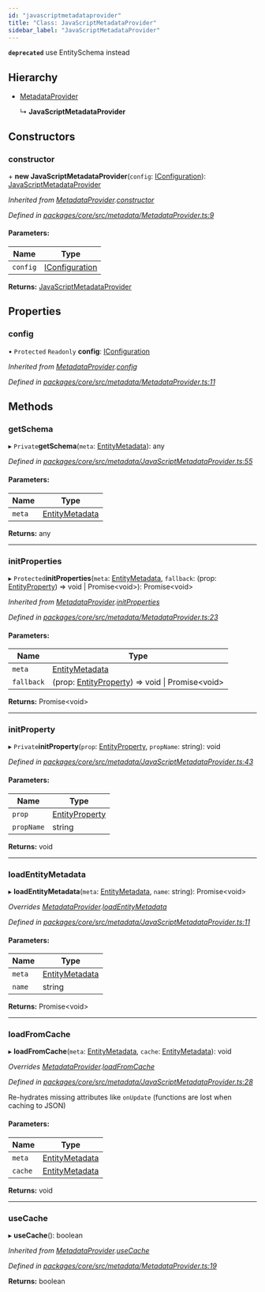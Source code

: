 ```yaml
---
id: "javascriptmetadataprovider"
title: "Class: JavaScriptMetadataProvider"
sidebar_label: "JavaScriptMetadataProvider"
---
```


**`deprecated`** use EntitySchema instead

## Hierarchy

* [MetadataProvider](metadataprovider.md)

  ↳ **JavaScriptMetadataProvider**

## Constructors

### constructor

\+ **new JavaScriptMetadataProvider**(`config`: [IConfiguration](../interfaces/iconfiguration.md)): [JavaScriptMetadataProvider](javascriptmetadataprovider.md)

*Inherited from [MetadataProvider](metadataprovider.md).[constructor](metadataprovider.md#constructor)*

*Defined in [packages/core/src/metadata/MetadataProvider.ts:9](https://github.com/mikro-orm/mikro-orm/blob/c7aaca40d/packages/core/src/metadata/MetadataProvider.ts#L9)*

#### Parameters:

Name | Type |
------ | ------ |
`config` | [IConfiguration](../interfaces/iconfiguration.md) |

**Returns:** [JavaScriptMetadataProvider](javascriptmetadataprovider.md)

## Properties

### config

• `Protected` `Readonly` **config**: [IConfiguration](../interfaces/iconfiguration.md)

*Inherited from [MetadataProvider](metadataprovider.md).[config](metadataprovider.md#config)*

*Defined in [packages/core/src/metadata/MetadataProvider.ts:11](https://github.com/mikro-orm/mikro-orm/blob/c7aaca40d/packages/core/src/metadata/MetadataProvider.ts#L11)*

## Methods

### getSchema

▸ `Private`**getSchema**(`meta`: [EntityMetadata](entitymetadata.md)): any

*Defined in [packages/core/src/metadata/JavaScriptMetadataProvider.ts:55](https://github.com/mikro-orm/mikro-orm/blob/c7aaca40d/packages/core/src/metadata/JavaScriptMetadataProvider.ts#L55)*

#### Parameters:

Name | Type |
------ | ------ |
`meta` | [EntityMetadata](entitymetadata.md) |

**Returns:** any

___

### initProperties

▸ `Protected`**initProperties**(`meta`: [EntityMetadata](entitymetadata.md), `fallback`: (prop: [EntityProperty](../interfaces/entityproperty.md)) => void \| Promise&#60;void>): Promise&#60;void>

*Inherited from [MetadataProvider](metadataprovider.md).[initProperties](metadataprovider.md#initproperties)*

*Defined in [packages/core/src/metadata/MetadataProvider.ts:23](https://github.com/mikro-orm/mikro-orm/blob/c7aaca40d/packages/core/src/metadata/MetadataProvider.ts#L23)*

#### Parameters:

Name | Type |
------ | ------ |
`meta` | [EntityMetadata](entitymetadata.md) |
`fallback` | (prop: [EntityProperty](../interfaces/entityproperty.md)) => void \| Promise&#60;void> |

**Returns:** Promise&#60;void>

___

### initProperty

▸ `Private`**initProperty**(`prop`: [EntityProperty](../interfaces/entityproperty.md), `propName`: string): void

*Defined in [packages/core/src/metadata/JavaScriptMetadataProvider.ts:43](https://github.com/mikro-orm/mikro-orm/blob/c7aaca40d/packages/core/src/metadata/JavaScriptMetadataProvider.ts#L43)*

#### Parameters:

Name | Type |
------ | ------ |
`prop` | [EntityProperty](../interfaces/entityproperty.md) |
`propName` | string |

**Returns:** void

___

### loadEntityMetadata

▸ **loadEntityMetadata**(`meta`: [EntityMetadata](entitymetadata.md), `name`: string): Promise&#60;void>

*Overrides [MetadataProvider](metadataprovider.md).[loadEntityMetadata](metadataprovider.md#loadentitymetadata)*

*Defined in [packages/core/src/metadata/JavaScriptMetadataProvider.ts:11](https://github.com/mikro-orm/mikro-orm/blob/c7aaca40d/packages/core/src/metadata/JavaScriptMetadataProvider.ts#L11)*

#### Parameters:

Name | Type |
------ | ------ |
`meta` | [EntityMetadata](entitymetadata.md) |
`name` | string |

**Returns:** Promise&#60;void>

___

### loadFromCache

▸ **loadFromCache**(`meta`: [EntityMetadata](entitymetadata.md), `cache`: [EntityMetadata](entitymetadata.md)): void

*Overrides [MetadataProvider](metadataprovider.md).[loadFromCache](metadataprovider.md#loadfromcache)*

*Defined in [packages/core/src/metadata/JavaScriptMetadataProvider.ts:28](https://github.com/mikro-orm/mikro-orm/blob/c7aaca40d/packages/core/src/metadata/JavaScriptMetadataProvider.ts#L28)*

Re-hydrates missing attributes like `onUpdate` (functions are lost when caching to JSON)

#### Parameters:

Name | Type |
------ | ------ |
`meta` | [EntityMetadata](entitymetadata.md) |
`cache` | [EntityMetadata](entitymetadata.md) |

**Returns:** void

___

### useCache

▸ **useCache**(): boolean

*Inherited from [MetadataProvider](metadataprovider.md).[useCache](metadataprovider.md#usecache)*

*Defined in [packages/core/src/metadata/MetadataProvider.ts:19](https://github.com/mikro-orm/mikro-orm/blob/c7aaca40d/packages/core/src/metadata/MetadataProvider.ts#L19)*

**Returns:** boolean
